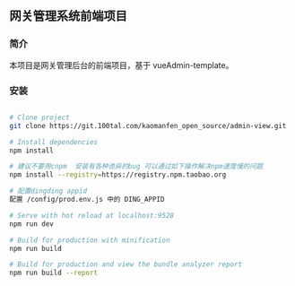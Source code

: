 ## 网关管理系统前端项目

### 简介
本项目是网关管理后台的前端项目，基于 vueAdmin-template。

### 安装

```bash

# Clone project
git clone https://git.100tal.com/kaomanfen_open_source/admin-view.git

# Install dependencies
npm install

# 建议不要用cnpm  安装有各种诡异的bug 可以通过如下操作解决npm速度慢的问题
npm install --registry=https://registry.npm.taobao.org

# 配置dingding appid
配置 /config/prod.env.js 中的 DING_APPID

# Serve with hot reload at localhost:9528
npm run dev

# Build for production with minification
npm run build

# Build for production and view the bundle analyzer report
npm run build --report
```





